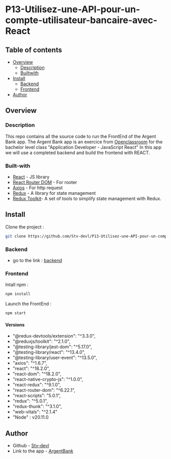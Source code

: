 # P13-Utilisez-une-API-pour-un-compte-utilisateur-bancaire-avec-React

## Table of contents

- [Overview](#overview)
  - [Description](#Description)
  - [Builtwith](#Built-with)
- [Install](#Install)
  - [Backend](Backend)
  - [Frontend](Frontend)
- [Author](#author)

## Overview

### Description

This repo contains all the source code to run the FrontEnd of the Argent Bank app.
The Argent Bank app is an exercice from [Openclassroom](https://openclassrooms.com/) for the bachelor level class "Application Developer - JavaScript React"
In this app we will use a completed backend and build the frontend with REACT.

### Built-with

- [React](https://reactjs.org/) - JS library
- [React Router DOM](https://reactrouter.com/) - For rooter
- [Axios](https://axios-http.com/) - For http request
- [Redux](https://redux.js.org/) - A library for state management
- [Redux Toolkit](https://redux-toolkit.js.org/)- A set of tools to simplify state management with Redux.

## Install

Clone the project :

```bash
git clone https://github.com/Stv-devl/P13-Utilisez-une-API-pour-un-compte-utilisateur-bancaire-avec-React.git
```

### Backend

- go to the link : [backend](https://github.com/Stv-devl/P13-Utilisez-une-API-pour-un-compte-utilisateur-bancaire-avec-React/tree/main/backend)

### Frontend

Intall npm :

```bash
npm install
```

Launch the FrontEnd :

```bash
npm start
```

#### Versions

- "@redux-devtools/extension": "^3.3.0",
- "@reduxjs/toolkit": "^2.1.0",
- "@testing-library/jest-dom": "^5.17.0",
- "@testing-library/react": "^13.4.0",
- "@testing-library/user-event": "^13.5.0",
- "axios": "^1.6.7",
- "react": "^18.2.0",
- "react-dom": "^18.2.0",
- "react-native-crypto-js": "^1.0.0",
- "react-redux": "^9.1.0",
- "react-router-dom": "^6.22.1",
- "react-scripts": "5.0.1",
- "redux": "^5.0.1",
- "redux-thunk": "^3.1.0",
- "web-vitals": "^2.1.4"
- "Node" : v20.11.0

## Author

- Github - [Stv-devl](https://github.com/Stv-devl/)
- Link to the app - [ArgentBank](https://)
